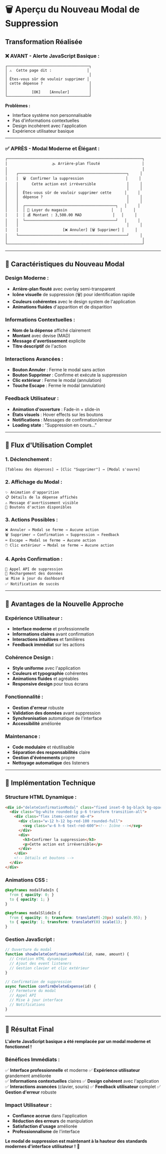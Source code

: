 # 🗑️ Aperçu du Nouveau Modal de Suppression

## **Transformation Réalisée**

### **❌ AVANT - Alerte JavaScript Basique :**
```
┌─────────────────────────────────────┐
│ ⚠️  Cette page dit :                │
│                                     │
│ Êtes-vous sûr de vouloir supprimer │
│ cette dépense ?                     │
│                                     │
│           [OK]    [Annuler]         │
└─────────────────────────────────────┘
```
**Problèmes :**
- Interface système non personnalisable
- Pas d'informations contextuelles
- Design incohérent avec l'application
- Expérience utilisateur basique

---

### **✅ APRÈS - Modal Moderne et Élégant :**
```
┌─────────────────────────────────────────────────────────────┐
│                    🌫️ Arrière-plan flouté                   │
│                                                             │
│    ┌─────────────────────────────────────────────────┐     │
│    │  🗑️  Confirmer la suppression                   │     │
│    │      Cette action est irréversible              │     │
│    │                                                 │     │
│    │  Êtes-vous sûr de vouloir supprimer cette      │     │
│    │  dépense ?                                      │     │
│    │                                                 │     │
│    │  ┌─────────────────────────────────────────┐   │     │
│    │  │ 📄 Loyer du magasin                    │   │     │
│    │  │ 💰 Montant : 3,500.00 MAD              │   │     │
│    │  └─────────────────────────────────────────┘   │     │
│    │                                                 │     │
│    │                    [❌ Annuler] [🗑️ Supprimer] │     │
│    └─────────────────────────────────────────────────┘     │
│                                                             │
└─────────────────────────────────────────────────────────────┘
```

---

## **🎨 Caractéristiques du Nouveau Modal**

### **Design Moderne :**
- **Arrière-plan flouté** avec overlay semi-transparent
- **Icône visuelle** de suppression (🗑️) pour identification rapide
- **Couleurs cohérentes** avec le design system de l'application
- **Animations fluides** d'apparition et de disparition

### **Informations Contextuelles :**
- **Nom de la dépense** affiché clairement
- **Montant** avec devise (MAD)
- **Message d'avertissement** explicite
- **Titre descriptif** de l'action

### **Interactions Avancées :**
- **Bouton Annuler** : Ferme le modal sans action
- **Bouton Supprimer** : Confirme et exécute la suppression
- **Clic extérieur** : Ferme le modal (annulation)
- **Touche Escape** : Ferme le modal (annulation)

### **Feedback Utilisateur :**
- **Animation d'ouverture** : Fade-in + slide-in
- **États visuels** : Hover effects sur les boutons
- **Notifications** : Messages de confirmation/erreur
- **Loading state** : "Suppression en cours..."

---

## **🔄 Flux d'Utilisation Complet**

### **1. Déclenchement :**
```
[Tableau des dépenses] → [Clic "Supprimer"] → [Modal s'ouvre]
```

### **2. Affichage du Modal :**
```
✨ Animation d'apparition
📋 Détails de la dépense affichés
⚠️ Message d'avertissement visible
🔘 Boutons d'action disponibles
```

### **3. Actions Possibles :**
```
❌ Annuler → Modal se ferme → Aucune action
🗑️ Supprimer → Confirmation → Suppression → Feedback
⌨️ Escape → Modal se ferme → Aucune action
🖱️ Clic extérieur → Modal se ferme → Aucune action
```

### **4. Après Confirmation :**
```
📡 Appel API de suppression
🔄 Rechargement des données
📊 Mise à jour du dashboard
✅ Notification de succès
```

---

## **🎯 Avantages de la Nouvelle Approche**

### **Expérience Utilisateur :**
- **Interface moderne** et professionnelle
- **Informations claires** avant confirmation
- **Interactions intuitives** et familières
- **Feedback immédiat** sur les actions

### **Cohérence Design :**
- **Style uniforme** avec l'application
- **Couleurs et typographie** cohérentes
- **Animations fluides** et agréables
- **Responsive design** pour tous écrans

### **Fonctionnalité :**
- **Gestion d'erreur** robuste
- **Validation des données** avant suppression
- **Synchronisation** automatique de l'interface
- **Accessibilité** améliorée

### **Maintenance :**
- **Code modulaire** et réutilisable
- **Séparation des responsabilités** claire
- **Gestion d'événements** propre
- **Nettoyage automatique** des listeners

---

## **🔧 Implémentation Technique**

### **Structure HTML Dynamique :**
```html
<div id="deleteConfirmationModal" class="fixed inset-0 bg-black bg-opacity-50">
  <div class="bg-white rounded-lg p-6 transform transition-all">
    <div class="flex items-center mb-4">
      <div class="w-12 h-12 bg-red-100 rounded-full">
        <svg class="w-6 h-6 text-red-600"><!-- Icône --></svg>
      </div>
      <div>
        <h3>Confirmer la suppression</h3>
        <p>Cette action est irréversible</p>
      </div>
    </div>
    <!-- Détails et boutons -->
  </div>
</div>
```

### **Animations CSS :**
```css
@keyframes modalFadeIn {
  from { opacity: 0; }
  to { opacity: 1; }
}

@keyframes modalSlideIn {
  from { opacity: 0; transform: translateY(-20px) scale(0.95); }
  to { opacity: 1; transform: translateY(0) scale(1); }
}
```

### **Gestion JavaScript :**
```javascript
// Ouverture du modal
function showDeleteConfirmationModal(id, name, amount) {
  // Création HTML dynamique
  // Ajout des event listeners
  // Gestion clavier et clic extérieur
}

// Confirmation de suppression
async function confirmDeleteExpense(id) {
  // Fermeture du modal
  // Appel API
  // Mise à jour interface
  // Notifications
}
```

---

## **🎊 Résultat Final**

**L'alerte JavaScript basique a été remplacée par un modal moderne et fonctionnel !**

### **Bénéfices Immédiats :**
✅ **Interface professionnelle** et moderne
✅ **Expérience utilisateur** grandement améliorée  
✅ **Informations contextuelles** claires
✅ **Design cohérent** avec l'application
✅ **Interactions avancées** (clavier, souris)
✅ **Feedback utilisateur** complet
✅ **Gestion d'erreur** robuste

### **Impact Utilisateur :**
- **Confiance accrue** dans l'application
- **Réduction des erreurs** de manipulation
- **Satisfaction d'usage** améliorée
- **Professionnalisme** de l'interface

**Le modal de suppression est maintenant à la hauteur des standards modernes d'interface utilisateur !** 🚀
